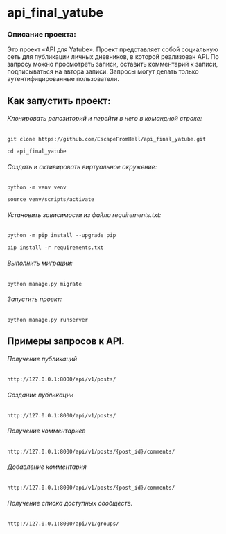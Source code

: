 # api_final_yatube
### Описание проекта:
Это проект «API для Yatube».
Проект представляет собой социальную сеть для публикации личных дневников, в которой реализован API.
По запросу можно просмотреть записи, оставить комментарий к записи, подписываться на автора записи.
Запросы могут делать только аутентифицированные пользователи.

## Как запустить проект:
###### Клонировать репозиторий и перейти в него в командной строке:
```
git clone https://github.com/EscapeFromHell/api_final_yatube.git
```
```
cd api_final_yatube
```
###### Cоздать и активировать виртуальное окружение:
```
python -m venv venv
```
```
source venv/scripts/activate
```
###### Установить зависимости из файла requirements.txt:
```
python -m pip install --upgrade pip
```
```
pip install -r requirements.txt
```
###### Выполнить миграции:
```
python manage.py migrate
```
###### Запустить проект:
```
python manage.py runserver
```
## Примеры запросов к API.

###### Получение публикаций
```
http://127.0.0.1:8000/api/v1/posts/
```
###### Создание публикации
```
http://127.0.0.1:8000/api/v1/posts/
```
###### Получение комментариев
```
http://127.0.0.1:8000/api/v1/posts/{post_id}/comments/
```
###### Добавление комментария
```
http://127.0.0.1:8000/api/v1/posts/{post_id}/comments/
```
###### Получение списка доступных сообществ.
```
http://127.0.0.1:8000/api/v1/groups/